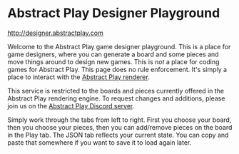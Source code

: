 # Abstract Play Designer Playground

<http://designer.abstractplay.com>

Welcome to the Abstract Play game designer playground. This is a place for game designers, where you can generate a board and some pieces and move things around to design new games. This is _not_ a place for coding games for Abstract Play. This page does no rule enforcement. It's simply a place to interact with the [Abstract Play renderer](https://github.com/AbstractPlay/renderer).

This service is restricted to the boards and pieces currently offered in the Abstract Play rendering engine. To request changes and additions, please join us on the [Abstract Play Discord server](http://discord.abstractplay.com).

Simply work through the tabs from left to right. First you choose your board, then you choose your pieces, then you can add/remove pieces on the board in the Play tab. The JSON tab reflects your current state. You can copy and paste that somewhere if you want to save it to load again later.
